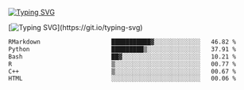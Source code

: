 [![Typing SVG](https://readme-typing-svg.demolab.com?font=Fira+Code&duration=1&pause=1000&center=true&vCenter=true&width=435&lines=Ivy+Streeter)](https://git.io/typing-svg)

[![Typing SVG](https://readme-typing-svg.demolab.com?font=Fira+Code&pause=1000&center=true&width=435&lines=Hello%2C+nice+to+meet+you!;I+am+a+researcher+in+biotech.;I+am+interested+in+bioinformatics.;I+am+self-taught+and+love+learning.;Feel+free+to+reach+out!)](https://git.io/typing-svg)
<!--START_SECTION:waka-->

```txt
RMarkdown                    ███████████▓░░░░░░░░░░░░░   46.82 %
Python                       █████████▒░░░░░░░░░░░░░░░   37.91 %
Bash                         ██▓░░░░░░░░░░░░░░░░░░░░░░   10.21 %
R                            ▒░░░░░░░░░░░░░░░░░░░░░░░░   00.77 %
C++                          ▒░░░░░░░░░░░░░░░░░░░░░░░░   00.67 %
HTML                         ░░░░░░░░░░░░░░░░░░░░░░░░░   00.06 %
```

<!--END_SECTION:waka-->
